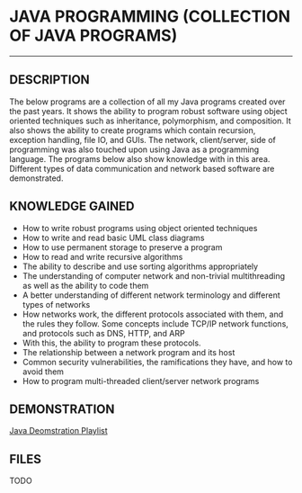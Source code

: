 # JAVA PROGRAMMING (COLLECTION OF JAVA PROGRAMS)
---------------------

DESCRIPTION
---------------------
The below programs are a collection of all my Java programs created over the past years.  It shows the ability to program robust software using object oriented techniques such as inheritance, polymorphism, and composition.  It also shows the ability to create programs which contain recursion, exception handling, file IO, and GUIs.   The network, client/server, side of programming was also touched upon using Java as a programming language.  The programs below also show knowledge with in this area.  Different types of data communication and network based software are demonstrated. 

KNOWLEDGE GAINED
----------------------
* How to write robust programs using object oriented techniques
* How to write and read basic UML class diagrams
* How to use permanent storage to preserve a program
* How to read and write recursive algorithms
* The ability to describe and use sorting algorithms appropriately
* The understanding of computer network and non-trivial multithreading as well as the ability to code them
* A better understanding of different network terminology and different types of networks
* How networks work, the different protocols associated with them, and the rules they follow.  Some concepts include TCP/IP network functions, and protocols such as DNS, HTTP, and ARP
* With this, the ability to program these protocols.
* The relationship between a network program and its host
* Common security vulnerabilities, the ramifications they have, and how to avoid them
* How to program multi-threaded client/server network programs

DEMONSTRATION
----------------------
[Java Deomstration Playlist](https://www.youtube.com/watch?v=gDkk_LVSavI&list=PLuSGM-MPAOeY0V1co1kcpdbt876YwTu6H)

FILES
----------------------
TODO
